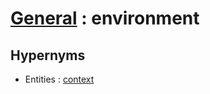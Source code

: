 # [General][1] : environment

## Hypernyms

  - Entities : [context](../Entities/context.md)

[1]: README.md